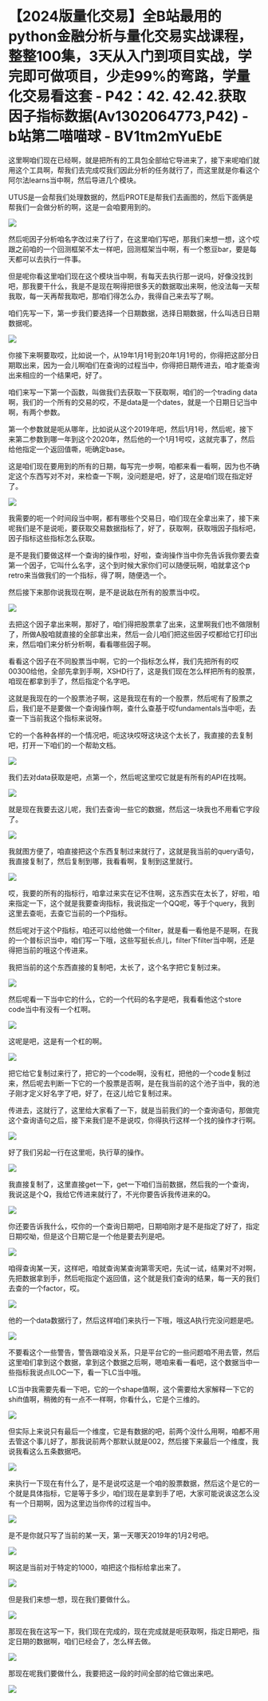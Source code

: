 # 【2024版量化交易】全B站最用的python金融分析与量化交易实战课程，整整100集，3天从入门到项目实战，学完即可做项目，少走99%的弯路，学量化交易看这套 - P42：42. 42.42.获取因子指标数据(Av1302064773,P42) - b站第二喵喵球 - BV1tm2mYuEbE

这里啊咱们现在已经啊，就是把所有的工具包全部给它导进来了，接下来呢咱们就用这个工具啊，帮我们去完成哎我们因此分析的任务就行了，而这里就是你看这个阿尔法learns当中啊，然后导进几个模块。

UTUS是一会帮我们处理数据的，然后PROTE是帮我们去画图的，然后下面俩是帮我们一会做分析的啊，这是一会咱要用到的。



![](img/c9735c73793b0022089f33bf0abdbd22_1.png)

然后呃因子分析咱名字改过来了行了，在这里咱们写吧，那我们来想一想，这个哎跟之前咱的一个回测框架不太一样吧，回测框架当中啊，有一个憨豆bar，要是每天都可以去执行一件事。

但是呢你看这里咱们现在这个模块当中啊，有每天去执行那一说吗，好像没找到吧，那我要干什么，我是不是现在啊得把很多天的数据取出来啊，他没法每一天帮我取，每一天再帮我取吧，那咱们得怎么办，我得自己来去写了啊。

咱们先写一下，第一步我们要选择一个日期数据，选择日期数据，什么叫选日日期数据呢。

![](img/c9735c73793b0022089f33bf0abdbd22_3.png)

你接下来啊要取哎，比如说一个，从19年1月1号到20年1月1号的，你得把这部分日期取出来，因为一会儿啊咱们在查询的过程当中，你得把日期传进去，咱才能查询出来相应的一个结果吧，好了。

咱们来写一下第一个函数，叫做我们去获取一下获取啊，咱们的一个trading data啊，我们的一个所有的交易的哎，不是data是一个dates，就是一个日期日记当中啊，有两个参数。

第一个参数就是呃从哪年，比如说从这个2019年吧，然后1月1号，然后呢，接下来第二参数到哪一年到这个2020年，然后他的一个1月1号哎，这就完事了，然后给他指定一个返回值嘶，呃确定base。

这是咱们现在要用到的所有的日期，每写完一步啊，咱都来看一看啊，因为也不确定这个东西写对不对，来检查一下啊，没问题是吧，好了，这是咱们现在指定好了。



![](img/c9735c73793b0022089f33bf0abdbd22_5.png)

我需要的呃一个时间段当中啊，都有哪些个交易日，咱们现在全拿出来了，接下来呢我们是不是说呃，要获取交易数据指标了，好了，获取啊，获取哦因子指标吧，因子指标这些指标怎么获取。

是不是我们要做这样一个查询的操作啦，好啦，查询操作当中你先告诉我你要去查第一个因子，它叫什么名字，这个到时候大家你们可以随便玩啊，咱就拿这个p retro来当做我们的一个指标，得了啊，随便选一个。

然后接下来那你说我现在啊，是不是说敌在所有的股票当中哎。

![](img/c9735c73793b0022089f33bf0abdbd22_7.png)

去把这个因子拿出来啊，那好了，咱们得把股票拿了出来，这里啊我们也不做限制了，所做A股咱就直接的全部拿出来，然后一会儿咱们把这些因子哎都给它打印出来，然后咱们来分析分析啊，看看哪些因子啊。

看看这个因子在不同股票当中啊，它的一个指标怎么样，我们先把所有的哎00300给他，全部先拿到手啊，XSHD行了，这是我们现在怎么样把所有的股票，咱现在都拿到手了，然后指定个名字吧。

这就是我现在的一个股票池子啊，这是我现在有的一个股票，然后呢有了股票之后，我们是不是要做一个查询操作啊，查什么查基于哎fundamentals当中呃，去查一下当前我这个指标来说呀。

它的一个各种各样的一个情况吧，呃这块哎呀这块这个太长了，我直接的去复制吧，打开一下咱们的一个帮助文档。



![](img/c9735c73793b0022089f33bf0abdbd22_9.png)

我们去对data获取是吧，点第一个，然后呢这里哎它就是有所有的API在找啊。

![](img/c9735c73793b0022089f33bf0abdbd22_11.png)

就是现在我要去这儿呢，我们去查询一些它的数据，然后这一块我也不用看它字段了。

![](img/c9735c73793b0022089f33bf0abdbd22_13.png)

我就图方便了，咱直接把这个东西复制过来就行了，这就是我当前的query语句，我直接复制了，然后复制到哪，我看看啊，复制到这里就行。



![](img/c9735c73793b0022089f33bf0abdbd22_15.png)

哎，我要的所有的指标行，咱拿过来实在记不住啊，这东西实在太长了，好啦，咱来指定一下，这个就是我要查询指标，我说指定一个QQ呢，等于个query，我到这里去查呃，去查它当前的一个P指标。

然后呢对于这个P指标，咱还可以给他做一个filter，就是看一看他是不是啊，在我的一个普标识当中，咱们写一下哦，这些写挺长点儿，filter下filter当中啊，还是得把当前的哦这个传进来。

我把当前的这个东西直接的复制吧，太长了，这个名字把它复制过来。

![](img/c9735c73793b0022089f33bf0abdbd22_17.png)

然后呢看一下当中它的什么，它的一个代码的名字是吧，我看看他这个store code当中有没有一个杠啊。



![](img/c9735c73793b0022089f33bf0abdbd22_19.png)

这呢是吧，这是有一个杠的啊。

![](img/c9735c73793b0022089f33bf0abdbd22_21.png)

把它给它复制过来行了，把它的一个code啊，没有杠，把他的一个code复制过来，然后呢去判断一下它的一个股票是否啊，是在我当前的这个池子当中，我的池子刚才定义好名字了吧，好了，在这儿给它复制过来。

传进去，这就行了，这里给大家看了一下，就是当前我们的一个查询语句，那做完这个查询语句之后，接下来我们是不是说哎，你得执行这样一个找的操作才行啊。



![](img/c9735c73793b0022089f33bf0abdbd22_23.png)

好了我们另起一行在这里呃，执行草的操作。

![](img/c9735c73793b0022089f33bf0abdbd22_25.png)

我直接复制了，这里直接get一下，get一下咱们当前数据，然后我的一个查询，我说这是个Q，我给它传进来就行了，不光你要告诉我传进来的Q。



![](img/c9735c73793b0022089f33bf0abdbd22_27.png)

你还要告诉我什么，哎你的一个查询日期吧，日期咱刚才是不是指定了好了，指定日期哎呦，但是这个日期它是一个他是要去列是吧。



![](img/c9735c73793b0022089f33bf0abdbd22_29.png)

咱得查询某一天，这样吧，咱就查询某查询第零天吧，先试一试，结果对不对啊，先把数据拿到手，然后呃指定个返回值，这个就是我们查询的结果，每一天的我们去查的一个factor，哎。



![](img/c9735c73793b0022089f33bf0abdbd22_31.png)

他的一个data数据行了，然后这样咱们来执行一下哦，哦这A执行完没问题是吧。

![](img/c9735c73793b0022089f33bf0abdbd22_33.png)

不要看这个一些警告，警告跟咱没关系，只是平台它的一些问题咱不用去管，然后这里咱们拿到这个数据，拿到这个数据之后啊，嗯咱来看一看吧，这个数据当中一些指标我说点ILOC一下，看一下LC当中哦。

LC当中我需要先看一下吧，它的一个shape值啊，这个需要给大家解释一下它的shift值啊，稍微的有一点不一样啊，你看什么，它是个三维的。



![](img/c9735c73793b0022089f33bf0abdbd22_35.png)

但实际上来说只有最后一个维度，它是有数据的吧，前两个没什么用啊，咱都不用去管这个事儿好了，那我说前两个那默认就是002，然后接下来最后一个维度，我说我看这么五条数据吧。



![](img/c9735c73793b0022089f33bf0abdbd22_37.png)

来执行一下现在有什么了，是不是说哎这是一个咱的股票数据，然后这个是它的一个就是具体指标，它是等于多少，咱们现在是拿到手了吧，大家可能说诶这怎么没有一个日期啊，因为这里边当你传的过程当中。



![](img/c9735c73793b0022089f33bf0abdbd22_39.png)

是不是你就只写了当前的某一天，第一天哪天2019年的1月2号吧。

![](img/c9735c73793b0022089f33bf0abdbd22_41.png)

啊这是当前对于特定的1000，咱把这个指标给拿出来了。

![](img/c9735c73793b0022089f33bf0abdbd22_43.png)

但是我们来想一想，现在我们要做什么。

![](img/c9735c73793b0022089f33bf0abdbd22_45.png)

那现在我在这写一下，我们现在完成的，现在完成就是呃获取啊，指定日期吧，指定日期的数据啊，咱们已经会了，怎么样去做。



![](img/c9735c73793b0022089f33bf0abdbd22_47.png)

那现在呢我们要做什么，我要把这一段的时间全部的给它做出来吧。

![](img/c9735c73793b0022089f33bf0abdbd22_49.png)